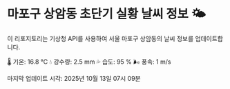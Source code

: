 
# 마포구 상암동 초단기 실황 날씨 정보 🌤️

이 리포지토리는 기상청 API를 사용하여 서울 마포구 상암동의 날씨 정보를 업데이트합니다. 

🌡️ 기온: 16.8 ℃
💧 강수량: 2.5 mm
💦 습도: 95 %
🌬️ 풍속: 1 m/s

마지막 업데이트 시각: 2025년 10월 13일 07시 09분    
